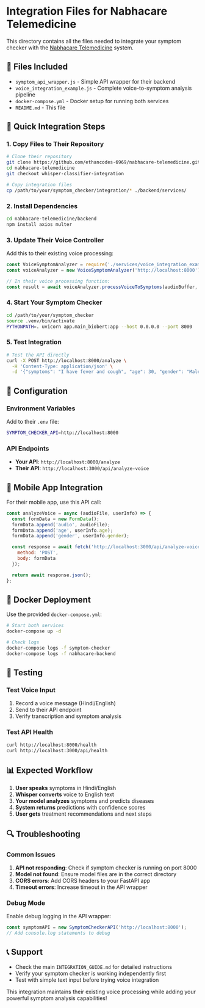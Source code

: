 # Integration Files for Nabhacare Telemedicine

This directory contains all the files needed to integrate your symptom checker with the [Nabhacare Telemedicine](https://github.com/ethancodes-6969/nabhacare-telemedicine.git) system.

## 📁 Files Included

- `symptom_api_wrapper.js` - Simple API wrapper for their backend
- `voice_integration_example.js` - Complete voice-to-symptom analysis pipeline
- `docker-compose.yml` - Docker setup for running both services
- `README.md` - This file

## 🚀 Quick Integration Steps

### 1. Copy Files to Their Repository
```bash
# Clone their repository
git clone https://github.com/ethancodes-6969/nabhacare-telemedicine.git
cd nabhacare-telemedicine
git checkout whisper-classifier-integration

# Copy integration files
cp /path/to/your/symptom_checker/integration/* ./backend/services/
```

### 2. Install Dependencies
```bash
cd nabhacare-telemedicine/backend
npm install axios multer
```

### 3. Update Their Voice Controller
Add this to their existing voice processing:

```javascript
const VoiceSymptomAnalyzer = require('./services/voice_integration_example');
const voiceAnalyzer = new VoiceSymptomAnalyzer('http://localhost:8000');

// In their voice processing function:
const result = await voiceAnalyzer.processVoiceToSymptoms(audioBuffer, userInfo);
```

### 4. Start Your Symptom Checker
```bash
cd /path/to/your/symptom_checker
source .venv/bin/activate
PYTHONPATH=. uvicorn app.main_biobert:app --host 0.0.0.0 --port 8000
```

### 5. Test Integration
```bash
# Test the API directly
curl -X POST http://localhost:8000/analyze \
  -H 'Content-Type: application/json' \
  -d '{"symptoms": "I have fever and cough", "age": 30, "gender": "Male"}'
```

## 🔧 Configuration

### Environment Variables
Add to their `.env` file:
```bash
SYMPTOM_CHECKER_API=http://localhost:8000
```

### API Endpoints
- **Your API**: `http://localhost:8000/analyze`
- **Their API**: `http://localhost:3000/api/analyze-voice`

## 📱 Mobile App Integration

For their mobile app, use this API call:

```javascript
const analyzeVoice = async (audioFile, userInfo) => {
  const formData = new FormData();
  formData.append('audio', audioFile);
  formData.append('age', userInfo.age);
  formData.append('gender', userInfo.gender);

  const response = await fetch('http://localhost:3000/api/analyze-voice', {
    method: 'POST',
    body: formData
  });

  return await response.json();
};
```

## 🐳 Docker Deployment

Use the provided `docker-compose.yml`:

```bash
# Start both services
docker-compose up -d

# Check logs
docker-compose logs -f symptom-checker
docker-compose logs -f nabhacare-backend
```

## 🧪 Testing

### Test Voice Input
1. Record a voice message (Hindi/English)
2. Send to their API endpoint
3. Verify transcription and symptom analysis

### Test API Health
```bash
curl http://localhost:8000/health
curl http://localhost:3000/api/health
```

## 📊 Expected Workflow

1. **User speaks** symptoms in Hindi/English
2. **Whisper converts** voice to English text
3. **Your model analyzes** symptoms and predicts diseases
4. **System returns** predictions with confidence scores
5. **User gets** treatment recommendations and next steps

## 🔍 Troubleshooting

### Common Issues
1. **API not responding**: Check if symptom checker is running on port 8000
2. **Model not found**: Ensure model files are in the correct directory
3. **CORS errors**: Add CORS headers to your FastAPI app
4. **Timeout errors**: Increase timeout in the API wrapper

### Debug Mode
Enable debug logging in the API wrapper:
```javascript
const symptomAPI = new SymptomCheckerAPI('http://localhost:8000');
// Add console.log statements to debug
```

## 📞 Support

- Check the main `INTEGRATION_GUIDE.md` for detailed instructions
- Verify your symptom checker is working independently first
- Test with simple text input before trying voice integration

This integration maintains their existing voice processing while adding your powerful symptom analysis capabilities!
